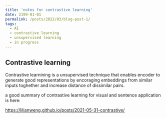 ```yaml
---
title: 'notes for contrastive learning'
date: 2199-01-01
permalink: /posts/2022/03/blog-post-1/
tags:
  - AI
  - contrastive learning
  - unsupervised learning
  - in progress
---
```


Contrastive learning
----

Contrastive learnining is a unsupervised technique that enables encoder to generate good representations by 
encoraging embeddings from similar inputs toghether and increase distance of dissimilar pairs.

a good summary of contrastive learning for visual and sentence application is here:

https://lilianweng.github.io/posts/2021-05-31-contrastive/